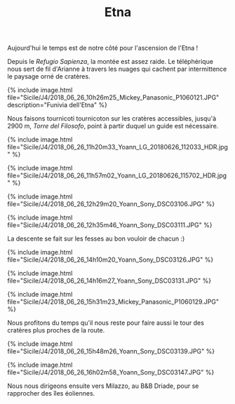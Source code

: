﻿---
title: "Etna"
permalink: /Sicile/J4/
sidebar:
  nav: "sicile"
---

Aujourd'hui le temps est de notre côté pour l'ascension de l'Etna !

Depuis le *Refugio Sapienza*, la montée est assez raide. Le téléphérique nous sert de fil d'Arianne à travers les nuages qui cachent par intermittence le paysage orné de cratères.

{% include image.html file="Sicile/J4/2018_06_26_10h26m25_Mickey_Panasonic_P1060121.JPG" description="Funivia dell'Etna" %}

Nous faisons tournicoti tournicoton sur les cratères accessibles, jusqu'à 2900 m, *Torre del Filosofo*, point à partir duquel un guide est nécessaire.

{% include image.html file="Sicile/J4/2018_06_26_11h20m33_Yoann_LG_20180626_112033_HDR.jpg" %}

{% include image.html file="Sicile/J4/2018_06_26_11h57m02_Yoann_LG_20180626_115702_HDR.jpg" %}

{% include image.html file="Sicile/J4/2018_06_26_12h29m20_Yoann_Sony_DSC03106.JPG" %}

{% include image.html file="Sicile/J4/2018_06_26_12h35m46_Yoann_Sony_DSC03111.JPG" %}

La descente se fait sur les fesses au bon vouloir de chacun :)

{% include image.html file="Sicile/J4/2018_06_26_14h10m20_Yoann_Sony_DSC03126.JPG" %}

{% include image.html file="Sicile/J4/2018_06_26_14h16m27_Yoann_Sony_DSC03131.JPG" %}

{% include image.html file="Sicile/J4/2018_06_26_15h31m23_Mickey_Panasonic_P1060129.JPG" %}

Nous profitons du temps qu'il nous reste pour faire aussi le tour des cratères plus proches de la route.

{% include image.html file="Sicile/J4/2018_06_26_15h48m26_Yoann_Sony_DSC03139.JPG" %}

{% include image.html file="Sicile/J4/2018_06_26_16h02m58_Yoann_Sony_DSC03147.JPG" %}

Nous nous dirigeons ensuite vers Milazzo, au B&B Driade, pour se rapprocher des îles éoliennes.
